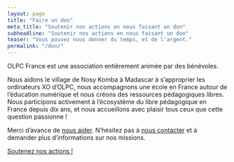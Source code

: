 ```yaml
---
layout: page
title: "Faire un don"
meta_title: "Soutenir nos actions en nous faisant un don"
subheadline: "Soutenir nos actions en nous faisant un don"
teaser: "Vous pouvez nous donner du temps, et de l'argent."
permalink: "/don/"
---
```

OLPC France est une association entièrement animée par des bénévoles.

Nous aidons le village de Nosy Komba à Madascar à s’approprier les
ordinateurs XO d’OLPC, nous accompagnons une école en France autour de
l’éducation numérique et nous créons des ressources pédagogiques
libres.  Nous participons activement à l’écosystème du libre
pédagogique en France depuis dix ans, et nous accueillons avec plaisir
tous ceux que cette question passionne !

Merci d’avance de [nous
aider](https://www.helloasso.com/don/associations/olpc-france). N’hésitez
pas à [nous contacter](/contact/) et à demander plus d’informations
sur nos missions.

<a class="button large radius alert" href="https://www.helloasso.com/don/associations/olpc-france" target="_blank" >Soutenez nos actions !</a>
